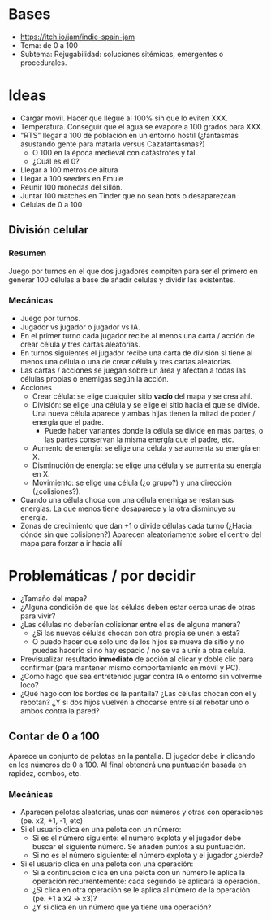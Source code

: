 # Bases

- https://itch.io/jam/indie-spain-jam
- Tema: de 0 a 100
- Subtema: Rejugabilidad: soluciones sitémicas, emergentes o procedurales.

# Ideas

- Cargar móvil. Hacer que llegue al 100% sin que lo eviten XXX.
- Temperatura. Conseguir que el agua se evapore a 100 grados para XXX.
- "RTS" llegar a 100 de población en un entorno hostil (¿fantasmas asustando gente para matarla versus Cazafantasmas?)
    - O 100 en la época medieval con catástrofes y tal
    - ¿Cuál es el 0?
- Llegar a 100 metros de altura
- Llegar a 100 seeders en Emule
- Reunir 100 monedas del sillón.
- Juntar 100 matches en Tinder que no sean bots o desaparezcan
- Células de 0 a 100

## División celular

### Resumen

Juego por turnos en el que dos jugadores compiten para ser el primero en generar 100 células a base de añadir células y dividir las existentes.

### Mecánicas

- Juego por turnos.
- Jugador vs jugador o jugador vs IA.
- En el primer turno cada jugador recibe al menos una carta / acción de crear célula y tres cartas aleatorias.
- En turnos siguientes el jugador recibe una carta de división si tiene al menos una célula o una de crear célula y tres cartas aleatorias.
- Las cartas / acciones se juegan sobre un área y afectan a todas las células propias o enemigas según la acción.
- Acciones
    - Crear célula: se elige cualquier sitio **vacío** del mapa y se crea ahí.
    - División: se elige una célula y se elige el sitio hacia el que se divide. Una nueva célula aparece y ambas hijas tienen la mitad de poder / energía que el padre.
        - Puede haber variantes donde la célula se divide en más partes, o las partes conservan la misma energía que el padre, etc.
    - Aumento de energía: se elige una célula y se aumenta su energía en X.
    - Disminución de energía: se elige una célula y se aumenta su energía en X.
    - Movimiento: se elige una célula (¿o grupo?) y una dirección (¿colisiones?).
- Cuando una célula choca con una célula enemiga se restan sus energías. La que menos tiene desaparece y la otra disminuye su energía.
- Zonas de crecimiento que dan +1 o divide células cada turno (¿Hacia dónde sin que colisionen?) Aparecen aleatoriamente sobre el centro del mapa para forzar a ir hacia allí

# Problemáticas / por decidir

- ¿Tamaño del mapa?
- ¿Alguna condición de que las células deben estar cerca unas de otras para vivir?
- ¿Las células no deberían colisionar entre ellas de alguna manera?
    - ¿Si las nuevas células chocan con otra propia se unen a esta?
    - O puedo hacer que sólo uno de los hijos se mueva de sitio y no puedas hacerlo si no hay espacio / no se va a unir a otra célula.
- Previsualizar resultado **inmediato** de acción al clicar y doble clic para confirmar (para mantener mismo comportamiento en móvil y PC).
- ¿Cómo hago que sea entretenido jugar contra IA o entorno sin volverme loco?
- ¿Qué hago con los bordes de la pantalla? ¿Las células chocan con él y rebotan? ¿Y si dos hijos vuelven a chocarse entre sí al rebotar uno o ambos contra la pared?

## Contar de 0 a 100

Aparece un conjunto de pelotas en la pantalla. El jugador debe ir clicando en los números de 0 a 100. Al final obtendrá una puntuación basada en rapidez, combos, etc.

### Mecánicas

- Aparecen pelotas aleatorias, unas con números y otras con operaciones (pe. x2, +1, -1, etc)
- Si el usuario clica en una pelota con un número:
    - Si es el número siguiente: el número explota y el jugador debe buscar el siguiente número. Se añaden puntos a su puntuación.
    - Si no es el número siguiente: el número explota y el jugador ¿pierde?
- Si el usuario clica en una pelota con una operación:
    - Si a continuación clica en una pelota con un número le aplica la operación recurrentemente: cada segundo se aplicará la operación.
    - ¿Si clica en otra operación se le aplica al número de la operación (pe. +1 a x2 -> x3)?
    - ¿Y si clica en un número que ya tiene una operación?
